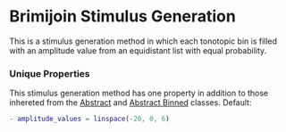 # Brimijoin Stimulus Generation

This is a stimulus generation method in which each tonotopic bin is filled with an amplitude value from an equidistant list with equal probability.

### Unique Properties

This stimulus generation method has one property in addition to those inhereted from the [Abstract](../AbstractStimulusGenerationMethod) and [Abstract Binned](../AbstractBinnedStimulusGenerationMethod) classes. Default:

```matlab
- amplitude_values = linspace(-20, 0, 6)
```